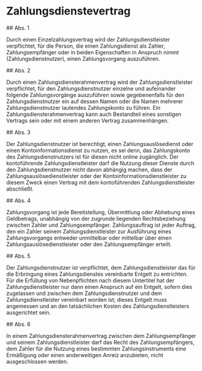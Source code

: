 # Zahlungsdienstevertrag



\#\# Abs. 1

 Durch einen Einzelzahlungsvertrag wird der Zahlungsdienstleister verpflichtet, für die Person, die einen Zahlungsdienst als Zahler, Zahlungsempfänger oder in beiden Eigenschaften in Anspruch nimmt (Zahlungsdienstnutzer), einen Zahlungsvorgang auszuführen.

\#\# Abs. 2

 Durch einen Zahlungsdiensterahmenvertrag wird der Zahlungsdienstleister verpflichtet, für den Zahlungsdienstnutzer einzelne und aufeinander folgende Zahlungsvorgänge auszuführen sowie gegebenenfalls für den Zahlungsdienstnutzer ein auf dessen Namen oder die Namen mehrerer Zahlungsdienstnutzer lautendes Zahlungskonto zu führen. Ein Zahlungsdiensterahmenvertrag kann auch Bestandteil eines sonstigen Vertrags sein oder mit einem anderen Vertrag zusammenhängen.

\#\# Abs. 3

 Der Zahlungsdienstnutzer ist berechtigt, einen Zahlungsauslösedienst oder einen Kontoinformationsdienst zu nutzen, es sei denn, das Zahlungskonto des Zahlungsdienstnutzers ist für diesen nicht online zugänglich. Der kontoführende Zahlungsdienstleister darf die Nutzung dieser Dienste durch den Zahlungsdienstnutzer nicht davon abhängig machen, dass der Zahlungsauslösedienstleister oder der Kontoinformationsdienstleister zu diesem Zweck einen Vertrag mit dem kontoführenden Zahlungsdienstleister abschließt.

\#\# Abs. 4

 Zahlungsvorgang ist jede Bereitstellung, Übermittlung oder Abhebung eines Geldbetrags, unabhängig von der zugrunde liegenden Rechtsbeziehung zwischen Zahler und Zahlungsempfänger. Zahlungsauftrag ist jeder Auftrag, den ein Zahler seinem Zahlungsdienstleister zur Ausführung eines Zahlungsvorgangs entweder unmittelbar oder mittelbar über einen Zahlungsauslösedienstleister oder den Zahlungsempfänger erteilt.

\#\# Abs. 5

 Der Zahlungsdienstnutzer ist verpflichtet, dem Zahlungsdienstleister das für die Erbringung eines Zahlungsdienstes vereinbarte Entgelt zu entrichten. Für die Erfüllung von Nebenpflichten nach diesem Untertitel hat der Zahlungsdienstleister nur dann einen Anspruch auf ein Entgelt, sofern dies zugelassen und zwischen dem Zahlungsdienstnutzer und dem Zahlungsdienstleister vereinbart worden ist; dieses Entgelt muss angemessen und an den tatsächlichen Kosten des Zahlungsdienstleisters ausgerichtet sein.

\#\# Abs. 6

 In einem Zahlungsdiensterahmenvertrag zwischen dem Zahlungsempfänger und seinem Zahlungsdienstleister darf das Recht des Zahlungsempfängers, dem Zahler für die Nutzung eines bestimmten Zahlungsinstruments eine Ermäßigung oder einen anderweitigen Anreiz anzubieten, nicht ausgeschlossen werden. 

